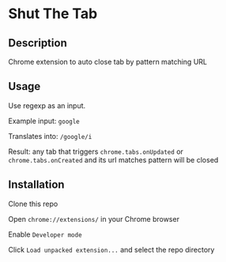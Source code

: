 # Shut The Tab

## Description

Chrome extension to auto close tab by pattern matching URL

## Usage

Use regexp as an input.

Example input: `google`

Translates into: `/google/i`

Result: any tab that triggers `chrome.tabs.onUpdated` or `chrome.tabs.onCreated` and its url matches pattern will be closed

## Installation

Clone this repo

Open `chrome://extensions/` in your Chrome browser

Enable `Developer mode`

Click `Load unpacked extension...` and select the repo directory

